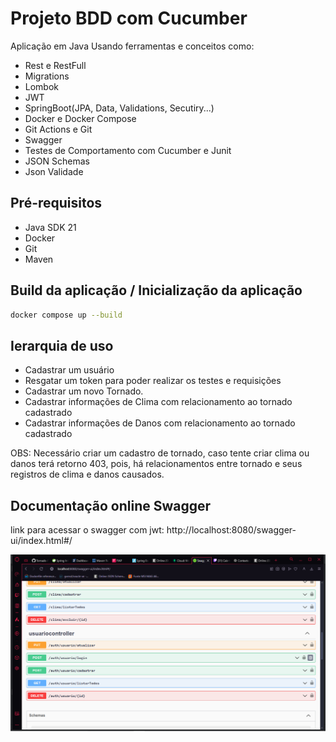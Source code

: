 # Projeto BDD com Cucumber
Aplicação em Java Usando ferramentas e conceitos como:
- Rest e RestFull
- Migrations
- Lombok
- JWT
- SpringBoot(JPA, Data, Validations, Secutiry...)
- Docker e Docker Compose
- Git Actions e Git
- Swagger
- Testes de Comportamento com Cucumber e Junit
- JSON Schemas
- Json Validade

## Pré-requisitos

- Java SDK 21
- Docker
- Git
- Maven

## Build da aplicação / Inicialização da aplicação

```sh
docker compose up --build
```

## Ierarquia de uso
- Cadastrar um usuário
- Resgatar um token para poder realizar os testes e requisições
- Cadastrar um novo Tornado.
- Cadastrar informações de Clima com relacionamento ao tornado cadastrado
- Cadastrar informações de Danos com relacionamento ao tornado cadastrado

OBS: Necessário criar um cadastro de tornado, caso tente criar clima ou danos terá retorno 403,
pois, há relacionamentos entre tornado e seus registros de clima e danos causados.

## Documentação online Swagger

link para acessar o swagger com jwt: http://localhost:8080/swagger-ui/index.html#/

![](/.templates/images/swagger.png/)


